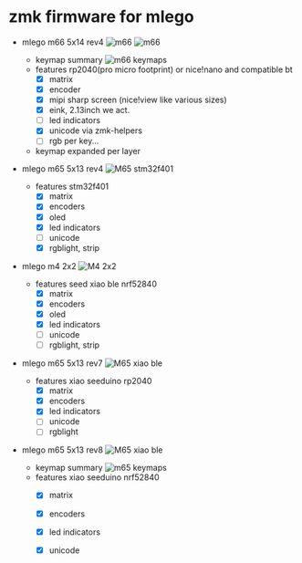 # zmk firmware for mlego

- mlego m66 5x14 rev4
![m66](https://mlego.elena.re/pics/m66/mlego_m66_rev4-lcd.webp)
![m66](https://mlego.elena.re/pics/m66/mlego_m66_rev4-sharp.webp)
  - keymap summary
![m66 keymaps](./keymap-drawer/mlego_m66_rev4.svg)
  - features rp2040(pro micro footprint) or nice!nano and compatible bt
    - [x] matrix
    - [x] encoder
    - [x] mipi sharp screen (nice!view like various sizes)
    - [x] eink, 2.13inch we act.
    - [ ] led indicators
    - [x] unicode via zmk-helpers
    - [ ] rgb per key...
  - keymap expanded per layer


- mlego m65 5x13 rev4
![M65 stm32f401](https://i.imgur.com/P1SRKwC.jpg)
  - features stm32f401
    - [x] matrix
    - [x] encoders
    - [x] oled
    - [x] led indicators
    - [ ] unicode
    - [x] rgblight, strip

- mlego m4 2x2
![M4 2x2](https://i.imgur.com/OLo1Bq0.jpg)
  - features seed xiao ble nrf52840
    - [x] matrix
    - [x] encoders
    - [x] oled
    - [x] led indicators
    - [ ] unicode
    - [ ] rgblight, strip

- mlego m65 5x13 rev7
![M65 xiao ble](https://i.imgur.com/suDn7M2.jpg)
  - features xiao seeduino rp2040
    - [x] matrix
    - [x] encoders
    - [x] led indicators
    - [ ] unicode
    - [ ] rgblight

- mlego m65 5x13 rev8
![M65 xiao ble](https://i.imgur.com/suDn7M2.jpg)
  - keymap summary
     ![m65 keymaps](./keymap-drawer/mlego5x13_rev8.svg)
  - features xiao seeduino nrf52840
    - [x] matrix
    - [x] encoders
    - [x] led indicators
    - [x] unicode


